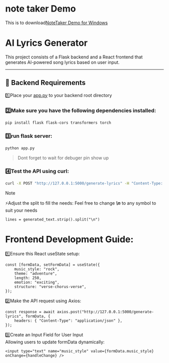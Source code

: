 # note taker Demo
This is to download[NoteTaker Demo for Windows](https://drive.google.com/file/d/1DMjpb8vtG0tsCZqnJEAoCJr0B6aTPV0M/view?usp=sharing)

# AI Lyrics Generator

This project consists of a Flask backend and a React frontend that generates AI-powered song lyrics based on user input.

---

## 📌 Backend Requirements

1️⃣Place your [app.py](backend/app.py) to your backend root directory

### 2️⃣Make sure you have the following dependencies installed:
```sh
pip install flask flask-cors transformers torch
```
### 3️⃣run flask server:
```sh
python app.py
```
>Dont forget to wait for debuger pin show up

### 4️⃣Test the API using curl:
```sh
curl -X POST "http://127.0.0.1:5000/generate-lyrics" -H "Content-Type: application/json" -d "{\"music_style\": \"rock\", \"theme\": \"adventure\", \"length\": 250, \"emotion\": \"exciting\", \"structure\": \"verse-chorus-verse\"}"
```
>[!NOTE]
>⚡Adjust the split to fill the needs:
Feel free to change ***\n*** to any symbol to suit your needs
```
lines = generated_text.strip().split("\n")
```
# Frontend Development Guide:
1️⃣Ensure this React useState setup:
```
const [formData, setFormData] = useState({
    music_style: "rock",
    theme: "adventure",
    length: 250,
    emotion: "exciting",
    structure: "verse-chorus-verse",
});
```
2️⃣Make the API request using Axios:
```
const response = await axios.post("http://127.0.0.1:5000/generate-lyrics", formData, {
    headers: { "Content-Type": "application/json" },
});
```
3️⃣Create an Input Field for User Input  
Allowing users to update formData dynamically:
```
<input type="text" name="music_style" value={formData.music_style} onChange={handleChange} />
```
